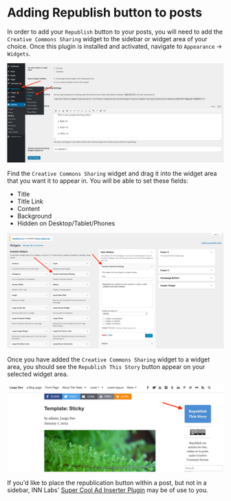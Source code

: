 # Adding Republish button to posts

In order to add your `Republish` button to your posts, you will need to add the `Creative Commons Sharing` widget to the sidebar or widget area of your choice. Once this plugin is installed and activated, navigate to `Appearance` -> `Widgets`.

![navigating to widgets](img/widgets.png)

Find the `Creative Commons Sharing` widget and drag it into the widget area that you want it to appear in. You will be able to set these fields:

- Title
- Title Link
- Content
- Background
- Hidden on Desktop/Tablet/Phones

![creative commons sharing widget](img/creative-commons-sharing-widget.png)

Once you have added the `Creative Commons Sharing` widget to a widget area, you should see the `Republish This Story` button appear on your selected widget area.

![default republish button](img/default-republish-button.png)

If you'd like to place the republication button within a post, but not in a sidebar, INN Labs' [Super Cool Ad Inserter Plugin](https://largo.inn.org/guides/administrators/plugins/super-cool-ad-inserter-plugin/) may be of use to you.
